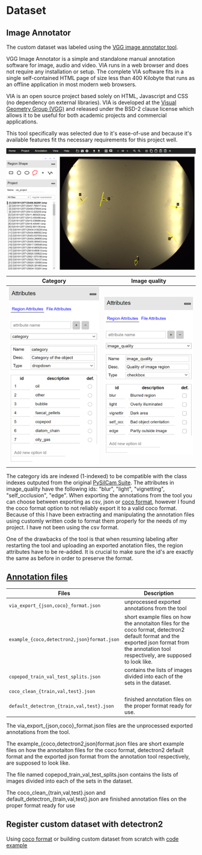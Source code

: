 # Dataset

## Image Annotator

The custom dataset was labeled using the [VGG image annotator tool](https://www.robots.ox.ac.uk/~vgg/software/via/via_demo.html).

VGG Image Annotator is a simple and standalone manual annotation software for image, audio and video. VIA runs in a web browser and does not require any installation or setup. The complete VIA software fits in a single self-contained HTML page of size less than 400 Kilobyte that runs as an offline application in most modern web browsers.

VIA is an open source project based solely on HTML, Javascript and CSS (no dependency on external libraries). VIA is developed at the [Visual Geometry Group (VGG)](https://www.robots.ox.ac.uk/~vgg/) and released under the BSD-2 clause license which allows it to be useful for both academic projects and commercial applications.

This tool specifically was selected due to it's ease-of-use and  because it's available features fit ths necessary requirements for this project well.

<div align="center">
  <img src="docs/VGG_image_annotator/image_scene.PNG"/>
</div>

| Category                                                       | Image quality                                                      |
| -------------------------------------------------------------- | ------------------------------------------------------------------ |
|<img src="docs/VGG_image_annotator/category.PNG" width="300">   |  <img src="docs/VGG_image_annotator/image_quality.PNG" width="300">|

The category ids are indexed (1-indexed) to be compatible with the class indexes outputed from the original [PySilCam Suite](https://github.com/emlynjdavies/PySilCam/wiki).
The attributes in image_quality have the following ids: "blur", "light", "vignetting", "self_occlusion", "edge".
When exporting the annotations from the tool you can choose between exporting as csv, json or [coco format](https://cocodataset.org/#format-data), however I found the coco format option to not reliably export it to a valid coco format. Because of this I have been extracting and manipulating the annotation files using customly written code to format them properly for the needs of my project. I have not been using the csv format.

One of the drawbacks of the tool is that when resuming labeling after restarting the tool and uploading an exported anotation files, the region attributes have to be re-added. It is crucial to make sure the id's are exactly the same as before in order to preserve the format.

## [Annotation files](dataset\annotations)

| Files   |   Description |
| --------------------------------------------- | ---------------------------------------------- |
| <tt>`via_export_{json,coco}_format.json`</tt> | unprocessed exported annotations from the tool |
| <tt>`example_{coco,detectron2,json}format.json`</tt> | short example files on how the annotaiton files for the coco format, detectron2 default format and the exported json format from the annotation tool respectively, are supposed to look like.|
| <tt>`copepod_train_val_test_splits.json`</tt> | contains the lists of images divided into each of the sets in the dataset. |
| <tt>`coco_clean_{train,val,test}.json`</tt>
  <tt>`default_detectron_{train,val,test}.json`</tt> | finished annotation files on the proper format ready for use. |


The via_export_{json,coco}_format.json files are the unprocessed exported annotations from the tool.

The example_{coco,detectron2,json}format.json files are short example files on how the annotaiton files for the coco format, detectron2 default format and the exported json format from the annotation tool respectively, are supposed to look like.

The file named copepod_train_val_test_splits.json contains the lists of images divided into each of the sets in the dataset.

The coco_clean_{train,val,test}.json and default_detectron_{train,val,test}.json are finished annotation files on the proper format ready for use


## Register custom dataset with detectron2

Using [coco format](https://detectron2.readthedocs.io/tutorials/datasets.html) or building custom dataset from scratch with [code example](https://colab.research.google.com/drive/16jcaJoc6bCFAQ96jDe2HwtXj7BMD_-m5)
